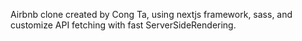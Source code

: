 Airbnb clone created by Cong Ta, using nextjs framework, sass, and customize API fetching with fast ServerSideRendering.